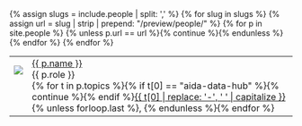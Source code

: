 <div class="dataset-table">
  <table>
    {% assign slugs = include.people | split: ',' %}
    {% for slug in slugs %}
      {% assign url = slug | strip | prepend: "/preview/people/" %}
      {% for p in site.people %}
        {% unless p.url == url %}{% continue %}{% endunless %}
        <tr style="text-align:left">
          <td style="text-align:center;" ><div style="height: 4.5em; height: 4.5em;"><img style="max-height: 4.5em; max-height: 4.5em;" src="{{ p.image | default: '/assets/images/person.png' }}"/></div></td>
          <td style="text-align:left" ><a href="{{ p.url }}">{{ p.name }}</a><br/>{{ p.role }}<br/><span class="small">{% for t in p.topics %}{% if t[0] == "aida-data-hub" %}{% continue %}{% endif %}<a href="#{{ t[0] }}">{{ t[0] | replace: '-', ' ' | capitalize }}</a>{% unless forloop.last %}, {% endunless %}{% endfor %}</span></td>
        </tr>
      {% endfor %}
    {% endfor %}
  </table>
</div>
